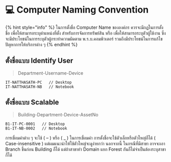 # 💻 Computer Naming Convention

{% hint style="info" %}
ในการตั้งชื่อ Computer Name ขององค์กร ควรจะมีกฏในการตั้งชื่อ เพื่อให้สามารถระบุตำแหน่งที่ตั้ง สำหรับการจัดการทรัพย์สิน หรือ เพื่อให้สามารถระบุตัวผู้ใช้งาน ซึ่งจะมีประโยชน์ในการระบุตัวผู้กระทำความผิดตาม พ.ร.บ.คอมพิวเตอร์ รวมถึงมีประโยชน์ในการแก้ไขปัญหาการให้บริการต่าง ๆ
{% endhint %}

## **ตั้งชื่อแบบ** **Identify User**

> Department-Username-Device

```
IT-NATTHASATH-PC   // Desktop
IT-NATTHASATH-NB   // Notebook
```

## **ตั้งชื่อแบบ Scalable**

> Building-Department-Device-AssetNo

```
B1-IT-PC-0001   // Desktop
B1-IT-NB-0002   // Notebook
```

การเชื่อมคำต่าง ๆ จะใช้ ( – ) หรือ ( \_ ) ในการเชื่อมคำ การตั้งชื่อจะใช้ตัวเล็กหรือตัวใหญ่ก็ได้ ( Case-insensitive ) แต่ผมแนะนำให้ใช้ตัวใหญ่จะดูง่ายกว่า นอกจากนี้ ในกรณีที่มีสาขา อาจจะเอา Branch ขึ้นก่อน Building ก็ได้ แต่ถ้าสาขาทำ Domain แยก Forest กันก็ไม่จำเป็นต้องระบุสาขาก็ได้
